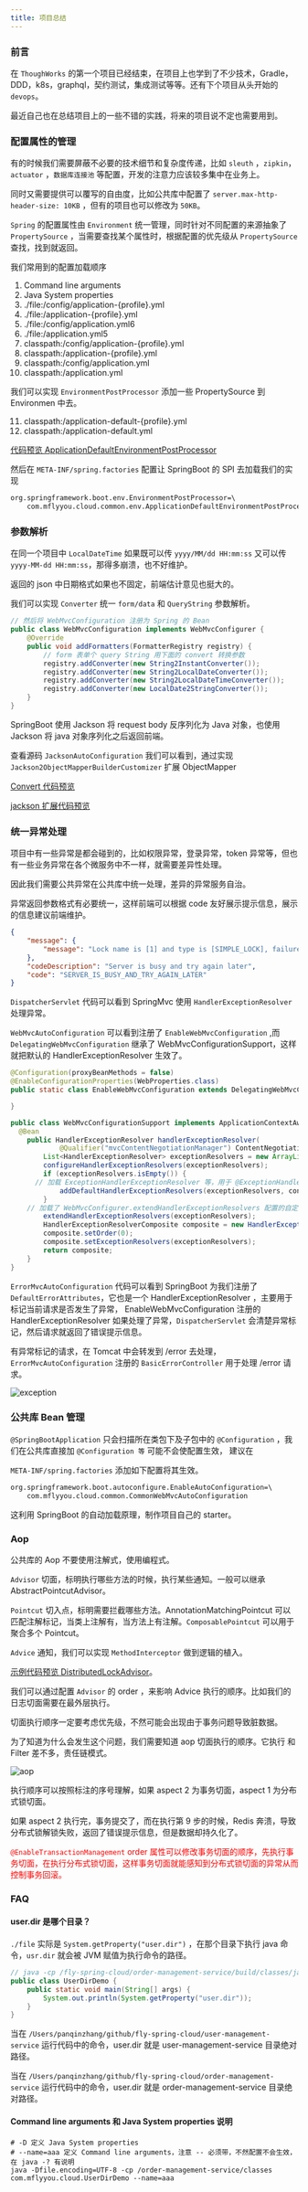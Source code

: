 ```yaml
---
title: 项目总结
---
```


### 前言

在 `ThoughWorks` 的第一个项目已经结束，在项目上也学到了不少技术，Gradle，DDD，k8s，graphql，契约测试，集成测试等等。还有下个项目从头开始的 `devops`。

最近自己也在总结项目上的一些不错的实践，将来的项目说不定也需要用到。

### 配置属性的管理

有的时候我们需要屏蔽不必要的技术细节和复杂度传递，比如 `sleuth` ，`zipkin`，`actuator` ，`数据库连接池` 等配置，开发的注意力应该较多集中在业务上。

同时又需要提供可以覆写的自由度，比如公共库中配置了 `server.max-http-header-size: 10KB` ，但有的项目也可以修改为 `50KB`。

`Spring` 的配置属性由 `Environment` 统一管理，同时针对不同配置的来源抽象了`PropertySource` ，当需要查找某个属性时，根据配置的优先级从 `PropertySource` 查找，找到就返回。

我们常用到的配置加载顺序

1. Command line arguments
2. Java System properties
3. ./file:/config/application-{profile}.yml
4. ./file:/application-{profile}.yml
5. ./file:/config/application.yml6
6. ./file:/application.yml5
7. classpath:/config/application-{profile}.yml
8. classpath:/application-{profile}.yml
9. classpath:/config/application.yml
10. classpath:/application.yml

我们可以实现 `EnvironmentPostProcessor` 添加一些 PropertySource 到 Environmen 中去。

11. classpath:/application-default-{profile}.yml
12. classpath:/application-default.yml

[代码预览 ApplicationDefaultEnvironmentPostProcessor](https://github.com/zhangpanqin/fly-spring-cloud/blob/master/cloud-common/src/main/java/com/mflyyou/cloud/common/env/ApplicationDefaultEnvironmentPostProcessor.java)

然后在 `META-INF/spring.factories` 配置让 SpringBoot 的 SPI 去加载我们的实现

```txt
org.springframework.boot.env.EnvironmentPostProcessor=\
    com.mflyyou.cloud.common.env.ApplicationDefaultEnvironmentPostProcessor
```

### 参数解析

在同一个项目中 `LocalDateTime` 如果既可以传 `yyyy/MM/dd HH:mm:ss` 又可以传 `yyyy-MM-dd HH:mm:ss`，那得多崩溃，也不好维护。

返回的 json 中日期格式如果也不固定，前端估计意见也挺大的。

我们可以实现 `Converter` 统一 `form/data` 和 `QueryString` 参数解析。

```java
// 然后将 WebMvcConfiguration 注册为 Spring 的 Bean
public class WebMvcConfiguration implements WebMvcConfigurer {
    @Override
    public void addFormatters(FormatterRegistry registry) {
        // form 表单个 query String 用下面的 convert 转换参数
        registry.addConverter(new String2InstantConverter());
        registry.addConverter(new String2LocalDateConverter());
        registry.addConverter(new String2LocalDateTimeConverter());
        registry.addConverter(new LocalDate2StringConverter());
    }
}
```

SpringBoot 使用 Jackson 将 request body 反序列化为 Java 对象，也使用 Jackson 将 java 对象序列化之后返回前端。

查看源码 `JacksonAutoConfiguration` 我们可以看到，通过实现 `Jackson2ObjectMapperBuilderCustomizer` 扩展 ObjectMapper

[Convert 代码预览](https://github.com/zhangpanqin/fly-spring-cloud/tree/master/cloud-common/src/main/java/com/mflyyou/cloud/common/convert)

[jackson 扩展代码预览](https://github.com/zhangpanqin/fly-spring-cloud/blob/master/cloud-common/src/main/java/com/mflyyou/cloud/common/CommonJacksonCustomizerAutoConfiguration.java)

### 统一异常处理

项目中有一些异常是都会碰到的，比如权限异常，登录异常，token 异常等，但也有一些业务异常在各个微服务中不一样，就需要差异性处理。

因此我们需要公共异常在公共库中统一处理，差异的异常服务自治。

异常返回参数格式有必要统一，这样前端可以根据 code 友好展示提示信息，展示的信息建议前端维护。

```json
{
    "message": {
        "message": "Lock name is [1] and type is [SIMPLE_LOCK], failure to unlock"
    },
    "codeDescription": "Server is busy and try again later",
    "code": "SERVER_IS_BUSY_AND_TRY_AGAIN_LATER"
}
```

`DispatcherServlet` 代码可以看到 SpringMvc 使用 `HandlerExceptionResolver` 处理异常。

`WebMvcAutoConfiguration` 可以看到注册了 `EnableWebMvcConfiguration` ,而 `DelegatingWebMvcConfiguration` 继承了 WebMvcConfigurationSupport，这样就把默认的 HandlerExceptionResolver 生效了。

```java
@Configuration(proxyBeanMethods = false)
@EnableConfigurationProperties(WebProperties.class)
public static class EnableWebMvcConfiguration extends DelegatingWebMvcConfiguration implements ResourceLoaderAware {

}

public class WebMvcConfigurationSupport implements ApplicationContextAware, ServletContextAware {
  @Bean
	public HandlerExceptionResolver handlerExceptionResolver(
			@Qualifier("mvcContentNegotiationManager") ContentNegotiationManager contentNegotiationManager) {
		List<HandlerExceptionResolver> exceptionResolvers = new ArrayList<>();
		configureHandlerExceptionResolvers(exceptionResolvers);
		if (exceptionResolvers.isEmpty()) {
      // 加载 ExceptionHandlerExceptionResolver 等，用于 @ExceptionHandler
			addDefaultHandlerExceptionResolvers(exceptionResolvers, contentNegotiationManager);
		}
    // 加载了 WebMvcConfigurer.extendHandlerExceptionResolvers 配置的自定义 HandlerExceptionResolver
		extendHandlerExceptionResolvers(exceptionResolvers);
		HandlerExceptionResolverComposite composite = new HandlerExceptionResolverComposite();
		composite.setOrder(0);
		composite.setExceptionResolvers(exceptionResolvers);
		return composite;
	}
}
```

`ErrorMvcAutoConfiguration` 代码可以看到 SpringBoot 为我们注册了 `DefaultErrorAttributes`，它也是一个 HandlerExceptionResolver ，主要用于标记当前请求是否发生了异常， EnableWebMvcConfiguration 注册的 HandlerExceptionResolver 如果处理了异常，`DispatcherServlet` 会清楚异常标记，然后请求就返回了错误提示信息。

有异常标记的请求，在 Tomcat 中会转发到 /error 去处理，`ErrorMvcAutoConfiguration` 注册的 `BasicErrorController` 用于处理 /error 请求。

![exception](http://oss.mflyyou.cn/blog/20210815195645.png?author=zhangpanqin)

### 公共库 Bean 管理

`@SpringBootApplication` 只会扫描所在类包下及子包中的 `@Configuration` ，我们在公共库直接加 `@Configuration 等` 可能不会使配置生效， 建议在

`META-INF/spring.factories` 添加如下配置将其生效。

```txt
org.springframework.boot.autoconfigure.EnableAutoConfiguration=\
    com.mflyyou.cloud.common.CommonWebMvcAutoConfiguration
```

这利用 SpringBoot 的自动加载原理，制作项目自己的 starter。

### Aop

公共库的 Aop 不要使用注解式，使用编程式。

`Advisor` 切面，标明执行哪些方法的时候，执行某些通知。一般可以继承 AbstractPointcutAdvisor。

`Pointcut` 切入点，标明需要拦截哪些方法。AnnotationMatchingPointcut 可以匹配注解标记，当类上注解有，当方法上有注解。`ComposablePointcut` 可以用于聚合多个 Pointcut。

`Advice` 通知，我们可以实现 `MethodInterceptor` 做到逻辑的植入。

[示例代码预览 DistributedLockAdvisor](https://github.com/zhangpanqin/fly-spring-cloud/blob/master/cloud-common/src/main/java/com/mflyyou/cloud/common/lock/DistributedLockAdvisor.java)。

我们可以通过配置 `Advisor` 的 order ，来影响 Advice 执行的顺序。比如我们的日志切面需要在最外层执行。

切面执行顺序一定要考虑优先级，不然可能会出现由于事务问题导致脏数据。

为了知道为什么会发生这个问题，我们需要知道 aop 切面执行的顺序。它执行 和 Filter 差不多，责任链模式。

![aop](http://oss.mflyyou.cn/blog/20210815195651.png?author=zhangpanqin)

执行顺序可以按照标注的序号理解，如果 aspect 2 为事务切面，aspect 1 为分布式锁切面。

如果 aspect 2 执行完，事务提交了，而在执行第 9 步的时候，Redis 奔溃，导致分布式锁解锁失败，返回了错误提示信息，但是数据却持久化了。

<font color=red>`@EnableTransactionManagement` order 属性可以修改事务切面的顺序，先执行事务切面，在执行分布式锁切面，这样事务切面就能感知到分布式锁切面的异常从而控制事务回滚。</font>

### FAQ

#### user.dir 是哪个目录？

`./file` 实际是 `System.getProperty("user.dir")` ，在那个目录下执行 java 命令，`usr.dir` 就会被 JVM 赋值为执行命令的路径。

```java
// java -cp /fly-spring-cloud/order-management-service/build/classes/java/main com.mflyyou.cloud.UserDirDemo
public class UserDirDemo {
    public static void main(String[] args) {
        System.out.println(System.getProperty("user.dir"));
    }
}
```

当在 `/Users/panqinzhang/github/fly-spring-cloud/user-management-service` 运行代码中的命令，user.dir 就是 user-management-service 目录绝对路径。

当在 `/Users/panqinzhang/github/fly-spring-cloud/order-management-service` 运行代码中的命令，user.dir 就是 order-management-service 目录绝对路径。

#### Command line arguments 和 Java System properties 说明

```shell
# -D 定义 Java System properties
# --name=aaa 定义 Command line arguments，注意 -- 必须带，不然配置不会生效，在 java -? 有说明
java -Dfile.encoding=UTF-8 -cp /order-management-service/classes com.mflyyou.cloud.UserDirDemo --name=aaa
```
